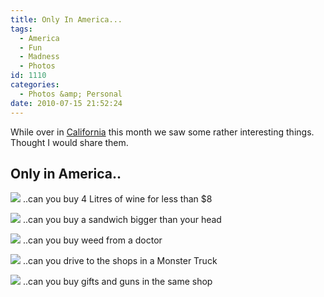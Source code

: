 ```yaml
---
title: Only In America...
tags:
  - America
  - Fun
  - Madness
  - Photos
id: 1110
categories:
  - Photos &amp; Personal
date: 2010-07-15 21:52:24
---
```


While over in [California](https://mikecann.co.uk/photos-personal/back-from-outer-space/) this month we saw some rather interesting things. Thought I would share them.

## **Only in America..**

[![](https://lh5.ggpht.com/_vZ6zE_QJfu0/TD97hoUz0yI/AAAAAAAAsYY/EXPQ85Jq2uY/s400/IMG_0857.JPG)](https://picasaweb.google.com/lh/photo/xG5PRUPpw2uwgA7CfMAdoA?feat=embedwebsite)
..can you buy 4 Litres of wine for less than $8

[![](https://lh6.ggpht.com/_vZ6zE_QJfu0/TD98dOYmj6I/AAAAAAAAsZQ/f2HvNPQUfRo/s400/IMG_0865.JPG)](https://picasaweb.google.com/lh/photo/xKpPXAZpnGR3pAUapdR-ng?feat=embedwebsite)
..can you buy a sandwich bigger than your head

[![](https://lh3.ggpht.com/_vZ6zE_QJfu0/TD9-A0yoeuI/AAAAAAAAsaM/6Eho6X26rMU/s400/IMG_0876.JPG)](https://picasaweb.google.com/lh/photo/4nyT8jxRLqEMbGvEscWqgA?feat=embedwebsite)
..can you buy weed from a doctor

[![](https://lh3.ggpht.com/_vZ6zE_QJfu0/TD5pd1khHSI/AAAAAAAAsVE/7J-XfAaJM9I/s400/IMG_1467.JPG)](https://picasaweb.google.com/lh/photo/VLXkg_UN8nCP3__4rMyi9Q?feat=embedwebsite)
..can you drive to the shops in a Monster Truck

[![](https://lh4.ggpht.com/_vZ6zE_QJfu0/TD-AeHbwoeI/AAAAAAAAsb0/yDSKKteaA5M/s400/IMG_0893.JPG)](https://picasaweb.google.com/lh/photo/FK6Dtx7UmmoosLyGPB72hg?feat=embedwebsite)
..can you buy gifts and guns in the same shop